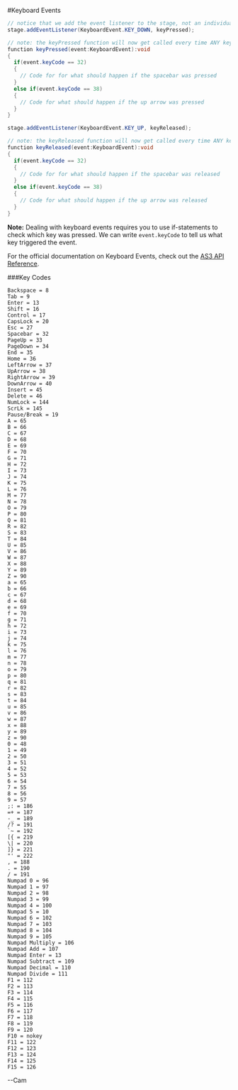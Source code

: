 #Keyboard Events
```java
// notice that we add the event listener to the stage, not an individual instance
stage.addEventListener(KeyboardEvent.KEY_DOWN, keyPressed);

// note: the keyPressed function will now get called every time ANY key gets pressed
function keyPressed(event:KeyboardEvent):void
{
  if(event.keyCode == 32)
  {
    // Code for for what should happen if the spacebar was pressed
  }
  else if(event.keyCode == 38)
  {
    // Code for what should happen if the up arrow was pressed
  }
}

stage.addEventListener(KeyboardEvent.KEY_UP, keyReleased);

// note: the keyReleased function will now get called every time ANY key gets released
function keyReleased(event:KeyboardEvent):void
{
  if(event.keyCode == 32)
  {
    // Code for for what should happen if the spacebar was released
  }
  else if(event.keyCode == 38)
  {
    // Code for what should happen if the up arrow was released
  }
}
```

**Note:** Dealing with keyboard events requires you to use if-statements to check which key was pressed. We can write `event.keyCode` to tell us what key triggered the event.

For the official documentation on Keyboard Events, check out the [AS3 API Reference](http://help.adobe.com/en_US/FlashPlatform/reference/actionscript/3/flash/events/KeyboardEvent.html).

###Key Codes
```
Backspace = 8
Tab = 9
Enter = 13
Shift = 16
Control = 17
CapsLock = 20
Esc = 27
Spacebar = 32
PageUp = 33
PageDown = 34
End = 35
Home = 36
LeftArrow = 37
UpArrow = 38
RightArrow = 39
DownArrow = 40
Insert = 45
Delete = 46
NumLock = 144
ScrLk = 145
Pause/Break = 19
A = 65
B = 66
C = 67
D = 68
E = 69
F = 70
G = 71
H = 72
I = 73
J = 74
K = 75
L = 76
M = 77
N = 78
O = 79
P = 80
Q = 81
R = 82
S = 83
T = 84
U = 85
V = 86
W = 87
X = 88
Y = 89
Z = 90
a = 65
b = 66
c = 67
d = 68
e = 69
f = 70
g = 71
h = 72
i = 73
j = 74
k = 75
l = 76
m = 77
n = 78
o = 79
p = 80
q = 81
r = 82
s = 83
t = 84
u = 85
v = 86
w = 87
x = 88
y = 89
z = 90
0 = 48
1 = 49
2 = 50
3 = 51
4 = 52
5 = 53
6 = 54
7 = 55
8 = 56
9 = 57
;: = 186
=+ = 187
-_ = 189
/? = 191
`~ = 192
[{ = 219
\| = 220
]} = 221
"' = 222
, = 188
. = 190
/ = 191
Numpad 0 = 96
Numpad 1 = 97
Numpad 2 = 98
Numpad 3 = 99
Numpad 4 = 100
Numpad 5 = 10
Numpad 6 = 102
Numpad 7 = 103
Numpad 8 = 104
Numpad 9 = 105
Numpad Multiply = 106
Numpad Add = 107
Numpad Enter = 13
Numpad Subtract = 109
Numpad Decimal = 110
Numpad Divide = 111
F1 = 112
F2 = 113
F3 = 114
F4 = 115
F5 = 116
F6 = 117
F7 = 118
F8 = 119
F9 = 120
F10 = nokey
F11 = 122
F12 = 123
F13 = 124
F14 = 125
F15 = 126
```

--Cam
